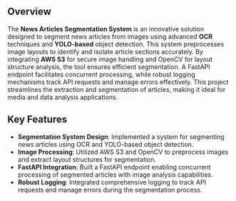 ## Overview
The **News Articles Segmentation System** is an innovative solution designed to segment news articles from images using advanced **OCR** techniques and **YOLO-based** object detection. This system preprocesses image layouts to identify and isolate article sections accurately. By integrating **AWS S3** for secure image handling and OpenCV for layout structure analysis, the tool ensures efficient segmentation. A FastAPI endpoint facilitates concurrent processing, while robust logging mechanisms track API requests and manage errors effectively. This project streamlines the extraction and segmentation of articles, making it ideal for media and data analysis applications.

## Key Features
- **Segmentation System Design**: Implemented a system for segmenting news articles using OCR and YOLO-based object detection.
- **Image Processing**: Utilized AWS S3 and OpenCV to preprocess images and extract layout structures for segmentation.
- **FastAPI Integration**: Built a FastAPI endpoint enabling concurrent processing of segmented articles with image analysis capabilities.
- **Robust Logging**: Integrated comprehensive logging to track API requests and manage errors during the segmentation process.

